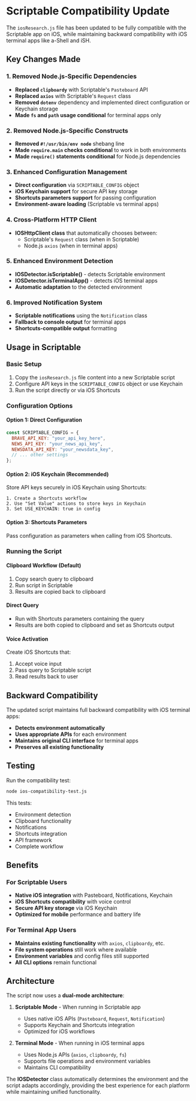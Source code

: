 # Scriptable Compatibility Update

The `iosResearch.js` file has been updated to be fully compatible with the Scriptable app on iOS, while maintaining backward compatibility with iOS terminal apps like a-Shell and iSH.

## Key Changes Made

### 1. **Removed Node.js-Specific Dependencies**
- **Replaced `clipboardy`** with Scriptable's `Pasteboard` API
- **Replaced `axios`** with Scriptable's `Request` class
- **Removed `dotenv`** dependency and implemented direct configuration or Keychain storage
- **Made `fs` and `path` usage conditional** for terminal apps only

### 2. **Removed Node.js-Specific Constructs**
- **Removed `#!/usr/bin/env node`** shebang line
- **Made `require.main` checks conditional** to work in both environments
- **Made `require()` statements conditional** for Node.js dependencies

### 3. **Enhanced Configuration Management**
- **Direct configuration** via `SCRIPTABLE_CONFIG` object
- **iOS Keychain support** for secure API key storage
- **Shortcuts parameters support** for passing configuration
- **Environment-aware loading** (Scriptable vs terminal apps)

### 4. **Cross-Platform HTTP Client**
- **IOSHttpClient class** that automatically chooses between:
  - Scriptable's `Request` class (when in Scriptable)
  - Node.js `axios` (when in terminal apps)

### 5. **Enhanced Environment Detection**
- **IOSDetector.isScriptable()** - detects Scriptable environment
- **IOSDetector.isTerminalApp()** - detects iOS terminal apps
- **Automatic adaptation** to the detected environment

### 6. **Improved Notification System**
- **Scriptable notifications** using the `Notification` class
- **Fallback to console output** for terminal apps
- **Shortcuts-compatible output** formatting

## Usage in Scriptable

### Basic Setup
1. Copy the `iosResearch.js` file content into a new Scriptable script
2. Configure API keys in the `SCRIPTABLE_CONFIG` object or use Keychain
3. Run the script directly or via iOS Shortcuts

### Configuration Options

#### Option 1: Direct Configuration
```javascript
const SCRIPTABLE_CONFIG = {
  BRAVE_API_KEY: "your_api_key_here",
  NEWS_API_KEY: "your_news_api_key",
  NEWSDATA_API_KEY: "your_newsdata_key",
  // ... other settings
};
```

#### Option 2: iOS Keychain (Recommended)
Store API keys securely in iOS Keychain using Shortcuts:
```
1. Create a Shortcuts workflow
2. Use "Set Value" actions to store keys in Keychain
3. Set USE_KEYCHAIN: true in config
```

#### Option 3: Shortcuts Parameters
Pass configuration as parameters when calling from iOS Shortcuts.

### Running the Script

#### Clipboard Workflow (Default)
1. Copy search query to clipboard
2. Run script in Scriptable
3. Results are copied back to clipboard

#### Direct Query
- Run with Shortcuts parameters containing the query
- Results are both copied to clipboard and set as Shortcuts output

#### Voice Activation
Create iOS Shortcuts that:
1. Accept voice input
2. Pass query to Scriptable script
3. Read results back to user

## Backward Compatibility

The updated script maintains full backward compatibility with iOS terminal apps:
- **Detects environment automatically**
- **Uses appropriate APIs** for each environment
- **Maintains original CLI interface** for terminal apps
- **Preserves all existing functionality**

## Testing

Run the compatibility test:
```bash
node ios-compatibility-test.js
```

This tests:
- Environment detection
- Clipboard functionality
- Notifications
- Shortcuts integration
- API framework
- Complete workflow

## Benefits

### For Scriptable Users
- **Native iOS integration** with Pasteboard, Notifications, Keychain
- **iOS Shortcuts compatibility** with voice control
- **Secure API key storage** via iOS Keychain
- **Optimized for mobile** performance and battery life

### For Terminal App Users
- **Maintains existing functionality** with `axios`, `clipboardy`, etc.
- **File system operations** still work where available
- **Environment variables** and config files still supported
- **All CLI options** remain functional

## Architecture

The script now uses a **dual-mode architecture**:

1. **Scriptable Mode** - When running in Scriptable app
   - Uses native iOS APIs (`Pasteboard`, `Request`, `Notification`)
   - Supports Keychain and Shortcuts integration
   - Optimized for iOS workflows

2. **Terminal Mode** - When running in iOS terminal apps
   - Uses Node.js APIs (`axios`, `clipboardy`, `fs`)
   - Supports file operations and environment variables
   - Maintains CLI compatibility

The **IOSDetector** class automatically determines the environment and the script adapts accordingly, providing the best experience for each platform while maintaining unified functionality.
